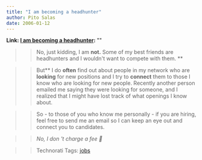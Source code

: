 ```yaml
---
title: "I am becoming a headhunter"
author: Pito Salas
date: 2006-01-12
---
```


**Link: [I am becoming a headhunter](None):** ""


>>

>> No, just kidding, I am **not.** Some of my best friends are headhunters and
I wouldn't want to compete with them. **

>>

>> But** I do **often** find out about people in my network who are
**looking** for new positions and I try to **connect** them to those I know
who are looking for new people. Recently another person emailed me saying they
were looking for someone, and I realized that I might have lost track of what
openings I know about.

>>

>> So - to those of you who know me personally - if you are hiring, feel free
to send me an email so I can keep an eye out and connect you to candidates.

>>

>> _No, I don 't charge a fee 🙂_

>>

>> Technorati Tags: [jobs](<http://www.technorati.com/tag/jobs>)


